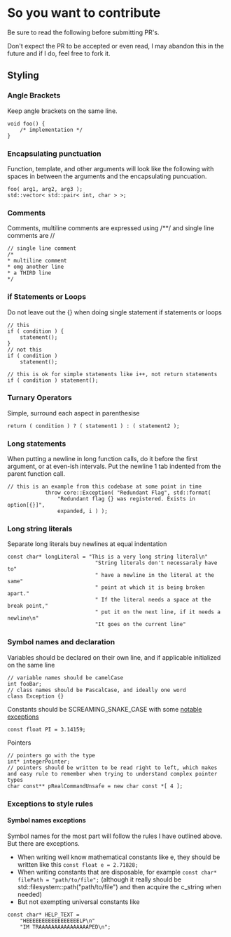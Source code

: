 # So you want to contribute
Be sure to read the following before submitting PR's.

Don't expect the PR to be accepted or even read, I may abandon this in the future and if I do, feel free to fork it.

## Styling
### Angle Brackets
Keep angle brackets on the same line.
```
void foo() {
    /* implementation */
}
```
### Encapsulating punctuation
Function, template, and other arguments will look like the following with spaces in between the arguments and the encapsulating puncuation.
```
foo( arg1, arg2, arg3 );
std::vector< std::pair< int, char > >;
```
### Comments
Comments, multiline comments are expressed using /**/ and single line comments are //
```
// single line comment
/*
* multiline comment
* omg another line
* a THIRD line
*/
```
### if Statements or Loops
Do not leave out the {} when doing single statement if statements or loops
```
// this
if ( condition ) {
    statement();
}
// not this
if ( condition )
    statement();

// this is ok for simple statements like i++, not return statements
if ( condition ) statement();
```
### Turnary Operators
Simple, surround each aspect in parenthesise
```
return ( condition ) ? ( statement1 ) : ( statement2 );
```
### Long statements
When putting a newline in long function calls, do it before the first argument, or at even-ish intervals. Put the newline 1 tab indented from the parent function call.
```
// this is an example from this codebase at some point in time
            throw core::Exception( "Redundant Flag", std::format( 
                "Redundant flag {} was registered. Exists in option[{}]",
                expanded, i ) );
```
### Long string literals
Separate long literals buy newlines at equal indentation
```
const char* longLiteral = "This is a very long string literal\n"
                            "String literals don't necessaraly have to"
                            " have a newline in the literal at the same"
                            " point at which it is being broken apart."
                            " If the literal needs a space at the break point,"
                            " put it on the next line, if it needs a newline\n"
                            "It goes on the current line"
```
### Symbol names and declaration
Variables should be declared on their own line, and if applicable initialized on the same line
```
// variable names should be camelCase
int fooBar;
// class names should be PascalCase, and ideally one word
class Exception {}
```
Constants should be SCREAMING_SNAKE_CASE with some [notable exceptions](#symbol-names-exceptions)
```
const float PI = 3.14159;
```
Pointers
```
// pointers go with the type
int* integerPointer;
// pointers should be written to be read right to left, which makes and easy rule to remember when trying to understand complex pointer types
char const** pRealCommandUnsafe = new char const *[ 4 ];
```


### Exceptions to style rules

#### Symbol names exceptions

Symbol names for the most part will follow the rules I have outlined above. But there are exceptions.
- When writing well know mathematical constants like e, they should be written like this `const float e = 2.71828;`
- When writing constants that are disposable, for example `const char* filePath = "path/to/file";` (although it really should be std::filesystem::path("path/to/file") and then acquire the c_string when needed)
- But not exempting universal constants like
```
const char* HELP_TEXT = 
    "HEEEEEEEEEEEEEEEEELP\n"
    "IM TRAAAAAAAAAAAAAAAAPED\n";
```